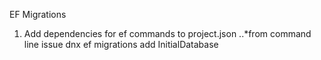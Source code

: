 EF Migrations
1. Add dependencies for ef commands to project.json
..*from command line issue
dnx ef migrations add InitialDatabase